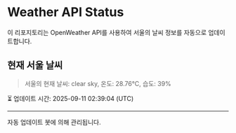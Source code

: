 
# Weather API Status

이 리포지토리는 OpenWeather API를 사용하여 서울의 날씨 정보를 자동으로 업데이트합니다.

## 현재 서울 날씨
> 서울의 현재 날씨: clear sky, 온도: 28.76°C, 습도: 39%

⏳ 업데이트 시간: 2025-09-11 02:39:04 (UTC)

---
자동 업데이트 봇에 의해 관리됩니다.
